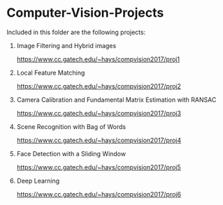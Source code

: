 # Computer-Vision-Projects

Included in this folder are the following projects:

1) Image Filtering and Hybrid images

   https://www.cc.gatech.edu/~hays/compvision2017/proj1
   
2) Local Feature Matching

   https://www.cc.gatech.edu/~hays/compvision2017/proj2
   
3) Camera Calibration and Fundamental Matrix Estimation with RANSAC

   https://www.cc.gatech.edu/~hays/compvision2017/proj3
   
4) Scene Recognition with Bag of Words

   https://www.cc.gatech.edu/~hays/compvision2017/proj4
   
5) Face Detection with a Sliding Window

   https://www.cc.gatech.edu/~hays/compvision2017/proj5
   
6) Deep Learning

   https://www.cc.gatech.edu/~hays/compvision2017/proj6
